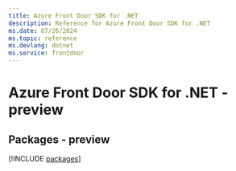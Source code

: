 ```yaml
---
title: Azure Front Door SDK for .NET
description: Reference for Azure Front Door SDK for .NET
ms.date: 07/26/2024
ms.topic: reference
ms.devlang: dotnet
ms.service: frontdoor
---
```

# Azure Front Door SDK for .NET - preview
## Packages - preview
[!INCLUDE [packages](front-door-index.md)]